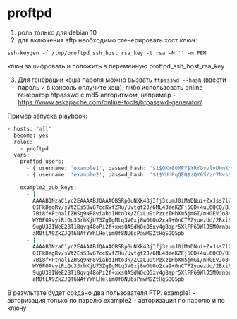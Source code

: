# proftpd

1. роль только для debian 10
2. для включения sftp необходимо сгенерировать хост ключ:

`ssh-keygen -f /tmp/proftpd_ssh_host_rsa_key -t rsa -N '' -m PEM`

ключ зашифровать и положить в переменную proftpd_ssh_host_rsa_key

3. Для генерации хэша пароля можно вызвать ``ftpasswd --hash`` (ввести пароль и в консоль оплучите хэш), либо использовать online генератор htpasswd с md5 алгоритмом, например - https://www.askapache.com/online-tools/htpasswd-generator/

Пример запуска playbook:
```bash
- hosts: "all"
  become: yes
  roles:
    - proftpd
  vars:
    proftpd_users:
      - { username: 'example1', passwd_hash: '$1$QKW8OMFY$YRYOvvlyUHnXmJV9NqI8Q1' }
      - { username: 'example2', passwd_hash: '$1$YUnPqQEQ$zQY6S/zr7NvsS65d/AWFc.', pub_keys: "{{ example2_pub_keys }}" }

    example2_pub_keys:
      - |
        AAAAB3NzaC1yc2EAAAABJQAAAQBSRp0uNXk43jIfj3zumJ0iMaDNui+ZxJss7lZ5
        0IFkDegRv/sVt2EsSBvG7ccKwfZRu/Uvtgt2J/6ML43YeKZFj5QD+4uL6QCQ/BJ6
        7Bi8f+FtnalIZHSg9NF8viabo1Hto3k/ZCzLu9tPzxzIHbXm5jmGI/nHGEVJo8Hg
        WY6FOAvyiRiQc33rhKjU73ZgIgMtq3V0xj8wDtOo2xa9+0nCTPZyuezUd/2BxiPC
        9ugU3BIWeE2BT1Bqvq48oPi2f+xxsQASdWOcQ5xv4gBapr5XlFP69WlJ5M0rnbrk
        aM0tLA9ZkZJQT6NAfYWhLHelim0f8NU6sPawM9ZtHgSOQ5pb
      - |
        AAAAB3NzaC1yc2EAAAABJQAAAQBSRp0uNXk43jIfj3zumJ0iMaDNui+ZxJss7lZ5
        0IFkDegRv/sVt2EsSBvG7ccKwfZRu/Uvtgt2J/6ML43YeKZFj5QD+4uL6QCQ/BJ6
        7Bi8f+FtnalIZHSg9NF8viabo1Hto3k/ZCzLu9tPzxzIHbXm5jmGI/nHGEVJo8Hg
        WY6FOAvyiRiQc33rhKjU73ZgIgMtq3V0xj8wDtOo2xa9+0nCTPZyuezUd/2BxiPC
        9ugU3BIWeE2BT1Bqvq48oPi2f+xxsQASdWOcQ5xv4gBapr5XlFP69WlJ5M0rnbrk
        aM0tLA9ZkZJQT6NAfYWhLHelim0f8NU6sPawM9ZtHgSOQ5pb
```

В результате будет создано два пользователя FTP.
example1 - авторизация только по паролю
example2 - авторизация по паролю и по ключу 
